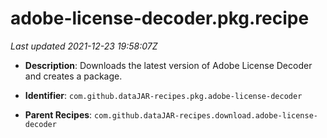 # adobe-license-decoder.pkg.recipe

_Last updated 2021-12-23 19:58:07Z_

- **Description**: Downloads the latest version of Adobe License Decoder and creates a package.

- **Identifier**: `com.github.dataJAR-recipes.pkg.adobe-license-decoder`

- **Parent Recipes**: `com.github.dataJAR-recipes.download.adobe-license-decoder`